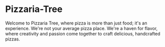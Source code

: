# Pizzaria-Tree
 Welcome to Pizzaria Tree, where pizza is more than just food; it's an experience. We're not your average pizza place. We're a haven for flavor, where creativity and passion come together to craft delicious, handcrafted pizzas.

